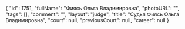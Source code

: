 {
    "id": 1751,
    "fullName": "Фиясь Ольга Владимировна",
    "photoURL": "",
    "tags": [],
    "comment": "",
    "layout": "judge",
    "title": "Судья Фиясь Ольга Владимировна",
    "court": null,
    "previousCourt": null,
    "career": null
}